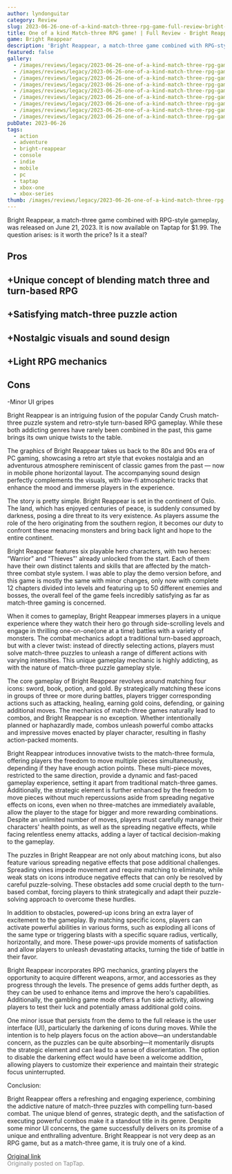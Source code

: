 ```yaml
---
author: lyndonguitar
category: Review
slug: 2023-06-26-one-of-a-kind-match-three-rpg-game-full-review-bright-reappear
title: One of a kind Match-three RPG game! | Full Review - Bright Reappear
game: Bright Reappear
description: 'Bright Reappear, a match-three game combined with RPG-style gameplay, was released on June 21, 2023. It is now available on Taptap for $1.99. The question arises: is it worth the price? Is it a steal?'
featured: false
gallery:
  - /images/reviews/legacy/2023-06-26-one-of-a-kind-match-three-rpg-game--full-review---bright-reappear-0.avif
  - /images/reviews/legacy/2023-06-26-one-of-a-kind-match-three-rpg-game--full-review---bright-reappear-1.avif
  - /images/reviews/legacy/2023-06-26-one-of-a-kind-match-three-rpg-game--full-review---bright-reappear-2.avif
  - /images/reviews/legacy/2023-06-26-one-of-a-kind-match-three-rpg-game--full-review---bright-reappear-3.avif
  - /images/reviews/legacy/2023-06-26-one-of-a-kind-match-three-rpg-game--full-review---bright-reappear-4.avif
  - /images/reviews/legacy/2023-06-26-one-of-a-kind-match-three-rpg-game--full-review---bright-reappear-5.avif
  - /images/reviews/legacy/2023-06-26-one-of-a-kind-match-three-rpg-game--full-review---bright-reappear-6.avif
  - /images/reviews/legacy/2023-06-26-one-of-a-kind-match-three-rpg-game--full-review---bright-reappear-7.avif
  - /images/reviews/legacy/2023-06-26-one-of-a-kind-match-three-rpg-game--full-review---bright-reappear-8.avif
pubDate: 2023-06-26
tags:
  - action
  - adventure
  - bright-reappear
  - console
  - indie
  - mobile
  - pc
  - taptap
  - xbox-one
  - xbox-series
thumb: /images/reviews/legacy/2023-06-26-one-of-a-kind-match-three-rpg-game--full-review---bright-reappear-0.avif
---
```


Bright Reappear, a match-three game combined with RPG-style gameplay, was released on June 21, 2023. It is now available on Taptap for $1.99. The question arises: is it worth the price? Is it a steal?




## Pros



## +Unique concept of blending match three and turn-based RPG


## +Satisfying match-three puzzle action


## +Nostalgic visuals and sound design


## +Light RPG mechanics




## Cons


-Minor UI gripes

Bright Reappear is an intriguing fusion of the popular Candy Crush match-three puzzle system and retro-style turn-based RPG gameplay. While these both addicting genres have rarely been combined in the past, this game brings its own unique twists to the table.

The graphics of Bright Reappear takes us back to the 80s and 90s era of PC gaming, showcasing a retro art style that evokes nostalgia and an adventurous atmosphere reminiscent of classic games from the past — now in mobile phone horizontal layout. The accompanying sound design perfectly complements the visuals, with low-fi atmospheric tracks that enhance the mood and immerse players in the experience.

The story is pretty simple. Bright Reappear is set in the continent of Oslo. The land, which has enjoyed centuries of peace, is suddenly consumed by darkness, posing a dire threat to its very existence. As players assume the role of the hero originating from the southern region, it becomes our duty to confront these menacing monsters and bring back light and hope to the entire continent.

Bright Reappear features six playable hero characters, with two heroes: “Warrior” and “Thieves”' already unlocked from the start. Each of them have their own distinct talents and skills that are affected by the match-three combat style system. I was able to play the demo version before, and this game is mostly the same with minor changes, only now with complete 12 chapters divided into levels and featuring up to 50 different enemies and bosses, the overall feel of the game feels incredibly satisfying as far as match-three gaming is concerned.

When it comes to gameplay, Bright Reappear immerses players in a unique experience where they watch their hero go through side-scrolling levels and engage in thrilling one-on-one(one at  a time) battles with a variety of monsters. The combat mechanics adopt a traditional turn-based approach, but with a clever twist: instead of directly selecting actions, players must solve match-three puzzles to unleash a range of different actions with varying intensities. This unique gameplay mechanic is highly addicting, as with the nature of match-three puzzle gameplay style.

The core gameplay of Bright Reappear revolves around matching four icons: sword, book, potion, and gold. By strategically matching these icons in groups of three or more during battles, players trigger corresponding actions such as attacking, healing, earning gold coins, defending, or gaining additional moves. The mechanics of match-three games naturally lead to combos, and Bright Reappear is no exception. Whether intentionally planned or haphazardly made, combos unleash powerful combo attacks and impressive moves enacted by player character, resulting in flashy action-packed moments.

Bright Reappear introduces innovative twists to the match-three formula, offering players the freedom to move multiple pieces simultaneously,  depending if they have enough action points. These multi-piece moves, restricted to the same direction, provide a dynamic and fast-paced gameplay experience, setting it apart from traditional match-three games. Additionally, the strategic element is further enhanced by the freedom to move pieces without much repercussions aside from spreading negative effects on icons, even when no three-matches are immediately available, allow the player to the stage for bigger and more rewarding combinations. Despite an unlimited number of moves, players must carefully manage their characters' health points, as well as the spreading negative effects, while facing relentless enemy attacks, adding a layer of tactical decision-making to the gameplay.

The puzzles in Bright Reappear are not only about matching icons, but also feature various spreading negative effects that pose additional challenges. Spreading vines impede movement and require matching to eliminate, while weak stats on icons introduce negative effects that can only be resolved by careful puzzle-solving. These obstacles add some crucial depth to the turn-based combat, forcing players to think strategically and adapt their puzzle-solving approach to overcome these hurdles.

In addition to obstacles, powered-up icons bring an extra layer of excitement to the gameplay. By matching specific icons, players can activate powerful abilities in various forms, such as exploding all icons of the same type or triggering blasts with a specific square radius, vertically, horizontally, and more. These power-ups provide moments of satisfaction and allow players to unleash devastating attacks, turning the tide of battle in their favor.

Bright Reappear incorporates RPG mechanics, granting players the opportunity to acquire different weapons, armor, and accessories as they progress through the levels. The presence of gems adds further depth, as they can be used to enhance items and improve the hero's capabilities. Additionally, the gambling game mode offers a fun side activity, allowing players to test their luck and potentially amass additional gold coins.

One minor issue that persists from the demo to the full release is the user interface (UI), particularly the darkening of icons during moves. While the intention is to help players focus on the action above—an understandable concern, as the puzzles can be quite absorbing—it momentarily disrupts the strategic element and can lead to a sense of disorientation. The option to disable the darkening effect would have been a welcome addition, allowing players to customize their experience and maintain their strategic focus uninterrupted.

Conclusion:

Bright Reappear offers a refreshing and engaging experience, combining the addictive nature of match-three puzzles with compelling turn-based combat. The unique blend of genres, strategic depth, and the satisfaction of executing powerful combos make it a standout title in its genre. Despite some minor UI concerns, the game successfully delivers on its promise of a unique and enthralling adventure. Bright Reappear is not very deep as an RPG game, but as a match-three game, it is truly one of a kind.

[Original link](https://www.taptap.io/post/5904085)<br><span style="font-size: 0.95em; color: #888;">Originally posted on TapTap.</span>